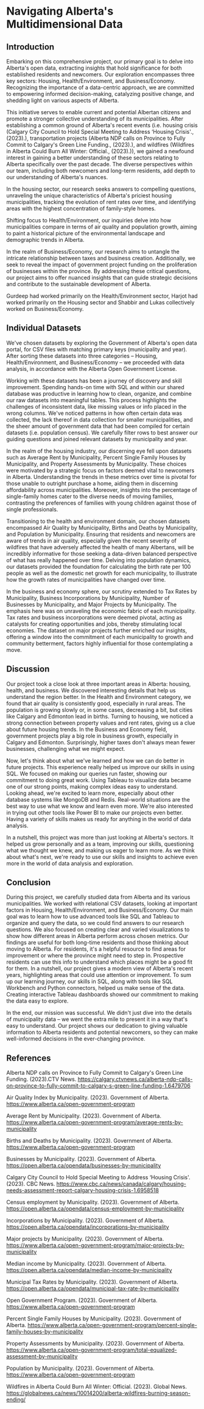 # Navigating Alberta's Multidimensional Data

## **Introduction**

Embarking on this comprehensive project, our primary goal is to delve into Alberta's open data, extracting insights that hold significance for both established residents and newcomers. Our exploration encompasses three key sectors: Housing, Health/Environment, and Business/Economy. Recognizing the importance of a data-centric approach, we are committed to empowering informed decision-making, catalyzing positive change, and shedding light on various aspects of Alberta.

This initiative serves to enable current and potential Albertan citizens and promote a stronger collective understanding of its municipalities. After establishing a common ground of Alberta's recent events (i.e. housing crisis (Calgary City Council to Hold Special Meeting to Address ‘Housing Crisis'., (2023).), transportation projects (Alberta NDP calls on Province to Fully Commit to Calgary's Green Line Funding., (2023).), and wildfires (Wildfires in Alberta Could Burn All Winter: Official., (2023).)), we gained a newfound interest in gaining a better understanding of these sectors relating to Alberta specifically over the past decade. The diverse perspectives within our team, including both newcomers and long-term residents, add depth to our understanding of Alberta's nuances.

In the housing sector, our research seeks answers to compelling questions, unraveling the unique characteristics of Alberta's priciest housing municipalities, tracking the evolution of rent rates over time, and identifying areas with the highest concentration of family-style homes.

Shifting focus to Health/Environment, our inquiries delve into how municipalities compare in terms of air quality and population growth, aiming to paint a historical picture of the environmental landscape and demographic trends in Alberta.

In the realm of Business/Economy, our research aims to untangle the intricate relationship between taxes and business creation. Additionally, we seek to reveal the impact of government project funding on the proliferation of businesses within the province. By addressing these critical questions, our project aims to offer nuanced insights that can guide strategic decisions and contribute to the sustainable development of Alberta.

Gurdeep had worked primarily on the Health/Environment sector, Harjot had worked primarily on the Housing sector and Shabbir and Lukas collectively worked on Business/Economy.

## **Individual Datasets**

We've chosen datasets by exploring the Government of Alberta's open data portal, for CSV files with matching primary keys (municipality and year). After sorting these datasets into three categories – Housing, Health/Environment, and Business/Economy – we proceeded with data analysis, in accordance with the Alberta Open Government License.

Working with these datasets has been a journey of discovery and skill improvement. Spending hands-on time with SQL and within our shared database was productive in learning how to clean, organize, and combine our raw datasets into meaningful tables. This process highlights the challenges of inconsistent data, like missing values or info placed in the wrong columns. We've noticed patterns in how often certain data was collected, the lack thereof in data collection for smaller municipalities, and the sheer amount of government data that had been compiled for certain datasets (i.e. population census). We carefully filter rows to best answer our guiding questions and joined relevant datasets by municipality and year.

In the realm of the housing industry, our discerning eye fell upon datasets such as Average Rent by Municipality, Percent Single Family Houses by Municipality, and Property Assessments by Municipality. These choices were motivated by a strategic focus on factors deemed vital to newcomers in Alberta. Understanding the trends in these metrics over time is pivotal for those unable to outright purchase a home, aiding them in discerning affordability across municipalities. Moreover, insights into the percentage of single-family homes cater to the diverse needs of moving families, contrasting the preferences of families with young children against those of single professionals. 

Transitioning to the health and environment domain, our chosen datasets encompassed Air Quality by Municipality, Births and Deaths by Municipality, and Population by Municipality. Ensuring that residents and newcomers are aware of trends in air quality, especially given the recent severity of wildfires that have adversely affected the health of many Albertans, will be incredibly informative for those seeking a data-driven balanced perspective of what has really happened over time. Delving into population dynamics, our datasets provided the foundation for calculating the birth rate per 100 people as well as the domestic net growth for each municipality, to illustrate how the growth rates of municipalities have changed over time. 

In the business and economy sphere, our scrutiny extended to Tax Rates by Municipality, Business Incorporations by Municipality, Number of Businesses by Municipality, and Major Projects by Municipality. The emphasis here was on unraveling the economic fabric of each municipality. Tax rates and business incorporations were deemed pivotal, acting as catalysts for creating opportunities and jobs, thereby stimulating local economies. The dataset on major projects further enriched our insights, offering a window into the commitment of each municipality to growth and community betterment, factors highly influential for those contemplating a move.

## **Discussion**

Our project took a close look at three important areas in Alberta: housing, health, and business. We discovered interesting details that help us understand the region better. In the Health and Environment category, we found that air quality is consistently good, especially in rural areas. The population is growing slowly or, in some cases, decreasing a bit, but cities like Calgary and Edmonton lead in births. Turning to housing, we noticed a strong connection between property values and rent rates, giving us a clue about future housing trends. In the Business and Economy field, government projects play a big role in business growth, especially in Calgary and Edmonton. Surprisingly, higher taxes don't always mean fewer businesses, challenging what we might expect.

Now, let's think about what we've learned and how we can do better in future projects. This experience really helped us improve our skills in using SQL. We focused on making our queries run faster, showing our commitment to doing great work. Using Tableau to visualize data became one of our strong points, making complex ideas easy to understand. Looking ahead, we're excited to learn more, especially about other database systems like MongoDB and Redis. Real-world situations are the best way to use what we know and learn even more. We're also interested in trying out other tools like Power BI to make our projects even better. Having a variety of skills makes us ready for anything in the world of data analysis.

In a nutshell, this project was more than just looking at Alberta's sectors. It helped us grow personally and as a team, improving our skills, questioning what we thought we knew, and making us eager to learn more. As we think about what's next, we're ready to use our skills and insights to achieve even more in the world of data analysis and exploration.

## **Conclusion**

During this project, we carefully studied data from Alberta and its various municipalities. We worked with relational CSV datasets, looking at important factors in Housing, Health/Environment, and Business/Economy. Our main goal was to learn how to use advanced tools like SQL and Tableau to organize and query the data, so we could find answers to our research questions. We also focused on creating clear and varied visualizations to show how different areas in Alberta perform across chosen metrics. Our findings are useful for both long-time residents and those thinking about moving to Alberta. For residents, it's a helpful resource to find areas for improvement or where the province might need to step in. Prospective residents can use this info to understand which places might be a good fit for them. In a nutshell, our project gives a modern view of Alberta's recent years, highlighting areas that could use attention or improvement. To sum up our learning journey, our skills in SQL, along with tools like SQL Workbench and Python connectors, helped us make sense of the data. Creating interactive Tableau dashboards showed our commitment to making the data easy to explore.

In the end, our mission was successful. We didn't just dive into the details of municipality data – we went the extra mile to present it in a way that's easy to understand. Our project shows our dedication to giving valuable information to Alberta residents and potential newcomers, so they can make well-informed decisions in the ever-changing province.

## **References**

Alberta NDP calls on Province to Fully Commit to Calgary's Green Line Funding. (2023).CTV News. https://calgary.ctvnews.ca/alberta-ndp-calls-on-province-to-fully-commit-to-calgary-s-green-line-funding-1.6479706

Air Quality Index by Municipality. (2023). Government of Alberta. https://www.alberta.ca/open-government-program

Average Rent by Municipality. (2023). Government of Alberta. https://www.alberta.ca/open-government-program/average-rents-by-municipality

Births and Deaths by Municipality. (2023). Government of Alberta. https://www.alberta.ca/open-government-program

Businesses by Municipality. (2023). Government of Alberta. https://open.alberta.ca/opendata/businesses-by-municipality 

Calgary City Council to Hold Special Meeting to Address ‘Housing Crisis'. (2023). CBC News. https://www.cbc.ca/news/canada/calgary/housing-needs-assessment-report-calgary-housing-crisis-1.6958518

Census employment by Municipality. (2023). Government of Alberta. https://open.alberta.ca/opendata/census-employment-by-municipality

Incorporations by Municipality. (2023). Government of Alberta. https://open.alberta.ca/opendata/incorporations-by-municipality

Major projects by Municipality. (2023). Government of Alberta. https://www.alberta.ca/open-government-program/major-projects-by-municipality

Median income by Municipality. (2023). Government of Alberta. https://open.alberta.ca/opendata/median-income-by-municipality

Municipal Tax Rates by Municipality. (2023). Government of Alberta. https://open.alberta.ca/opendata/municipal-tax-rate-by-municipality

Open Government Program. (2023). Government of Alberta. https://www.alberta.ca/open-government-program

Percent Single Family Houses by Municipality. (2023). Government of Alberta. https://www.alberta.ca/open-government-program/percent-single-family-houses-by-municipality

Property Assessments by Municipality. (2023). Government of Alberta. https://www.alberta.ca/open-government-program/total-equalized-assessment-by-municipality

Population by Municipality. (2023). Government of Alberta. https://www.alberta.ca/open-government-program

Wildfires in Alberta Could Burn All Winter: Official. (2023). Global News. https://globalnews.ca/news/10014200/alberta-wildfires-burning-season-ending/
